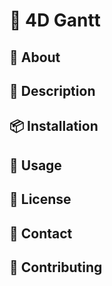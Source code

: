 # 🚀 4D Gantt

## 📖 About

## 📝 Description

## 📦 Installation

## 🚀 Usage

## 📜 License

## 📧 Contact

## 🤝 Contributing
